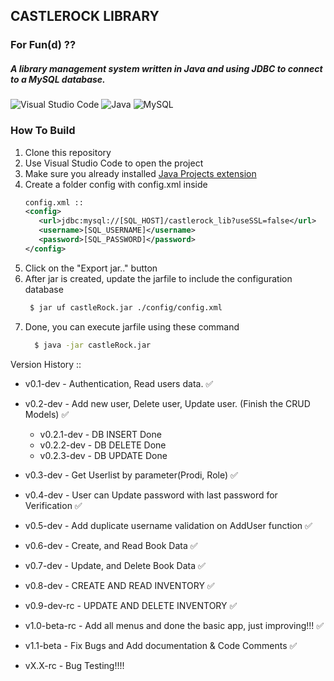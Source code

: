 ## CASTLEROCK LIBRARY
### For Fun(d) ??
##### A library management system written in Java and using JDBC to connect to a MySQL database.

![Visual Studio Code](https://img.shields.io/badge/Visual%20Studio%20Code-0078d7.svg?style=for-the-badge&logo=visual-studio-code&logoColor=white)
![Java](https://img.shields.io/badge/java-%23ED8B00.svg?style=for-the-badge&logo=java&logoColor=white)
![MySQL](https://img.shields.io/badge/mysql-%2300f.svg?style=for-the-badge&logo=mysql&logoColor=white)

### How To Build
1. Clone this repository
2. Use Visual Studio Code to open the project
3. Make sure you already installed [Java Projects extension](https://marketplace.visualstudio.com/items?itemName=vscjava.vscode-java-pack)
4. Create a folder config with config.xml inside
   ```xml
   config.xml ::
   <config>
      <url>jdbc:mysql://[SQL_HOST]/castlerock_lib?useSSL=false</url>
      <username>[SQL_USERNAME]</username>
      <password>[SQL_PASSWORD]</password>
   </config>
   ```
5. Click on the "Export jar.." button
6. After jar is created, update the jarfile to include the configuration database
   ```bash
    $ jar uf castleRock.jar ./config/config.xml
   ```
7. Done, you can execute jarfile using these command
   ```bash
     $ java -jar castleRock.jar
   ```

Version History ::
- v0.1-dev      -  Authentication, Read users data.    ✅
  
- v0.2-dev      -  Add new user, Delete user, Update user. (Finish the CRUD Models)    ✅
  - v0.2.1-dev    -  DB INSERT Done
  - v0.2.2-dev    -  DB DELETE Done
  - v0.2.3-dev    -  DB UPDATE Done
  
- v0.3-dev      -  Get Userlist by parameter(Prodi, Role)    ✅
- v0.4-dev      -  User can Update password with last password for Verification    ✅
- v0.5-dev      -  Add duplicate username validation on AddUser function    ✅
- v0.6-dev      -  Create, and Read Book Data    ✅
- v0.7-dev      -  Update, and Delete Book Data  ✅
- v0.8-dev      -  CREATE AND READ INVENTORY  ✅
- v0.9-dev-rc   -  UPDATE AND DELETE INVENTORY  ✅
- v1.0-beta-rc  -  Add all menus and done the basic app, just improving!!!  ✅
- v1.1-beta     -  Fix Bugs and Add documentation & Code Comments  ✅


- vX.X-rc       - Bug Testing!!!!
